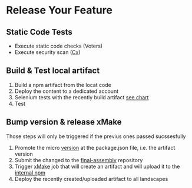 # Release Your Feature
##      Static Code Tests
*   Execute static code checks (Voters)
*   Execute security scan ([Cx](https://www.checkmarx.com/))
##      Build & Test local artifact
1. Build a npm artifact from the locat code
2. Deploy the content to a dedicated account
3. Selenium tests with the recently build artifact [see chart](./Dedicated_account.pptx)
4. Test
##      Bump version & release xMake
Those steps will only be triggered if the previus ones passed sucssesfully
1. Promote the micro [version](TECHNOLOGIES_BRIEF.md) at the package.json file, i.e. the artifact version
2. Submit the changed to the [final-assembly](https://github.wdf.sap.corp/final-assembly) repository
3. Trigger [xMake](https://xmake-dev.wdf.sap.corp:8443/) job that will create an artifact and will upload it to the [internal npm](https://nexus.wdf.sap.corp:8443/nexus/content/groups/build.releases.npm/#browse/welcome)
4. Deploy the recently created/uploaded artifact to all landscapes

